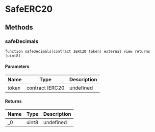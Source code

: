 # SafeERC20









## Methods

### safeDecimals

```solidity
function safeDecimals(contract IERC20 token) external view returns (uint8)
```





#### Parameters

| Name | Type | Description |
|---|---|---|
| token | contract IERC20 | undefined |

#### Returns

| Name | Type | Description |
|---|---|---|
| _0 | uint8 | undefined |




